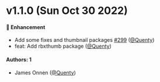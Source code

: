 # v1.1.0 (Sun Oct 30 2022)

#### 🚀 Enhancement

- Add some fixes and thumbnail packages [#299](https://github.com/Quenty/NevermoreEngine/pull/299) ([@Quenty](https://github.com/Quenty))
- feat: Add rbxthumb package ([@Quenty](https://github.com/Quenty))

#### Authors: 1

- James Onnen ([@Quenty](https://github.com/Quenty))

